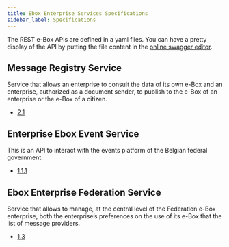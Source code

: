 ```yaml
---
title: Ebox Enterprise Services Specifications
sidebar_label: Specifications
---
```

The REST e-Box APIs are defined in a yaml files.
You can have a pretty display of the API by putting the file content in the [online swagger editor](https://editor.swagger.io/).


## Message Registry Service
Service that allows an enterprise to consult the data of its own e-Box and an enterprise, 
authorized as a document sender, to publish to the e-Box of an enterprise or the e-Box of a citizen.

- [2.1](/openapi/e-Box-Enterprise-swagger-v2.1-AP-Public.yaml)

## Enterprise Ebox Event Service
This is an API to interact with the events platform of the Belgian federal government.

- [1.1.1](/openapi/ebox-enterprise-event-api-1.1.1.yaml)

## Ebox Enterprise Federation Service
Service that allows to manage, at the central level of the Federation e-Box enterprise, 
both the enterprise’s preferences on the use of its e-Box that the list of message providers.

- [1.3](/openapi/ebox-federation-1.3.yaml)